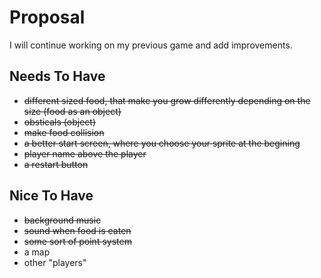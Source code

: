 # Proposal
I will continue working on my previous game and add improvements.

## Needs To Have
- ~~different sized food, that make you grow differently depending on the size (food as an object)~~
-  ~~obsticals (object)~~ 
- ~~make food collision~~
- ~~a better start screen, where you choose your sprite at the begining~~
- ~~player name above the player~~
- ~~a restart button~~
 
## Nice To Have
- ~~background music~~
- ~~sound when food is eaten~~
- ~~some sort of point system~~
- a map 
- other "players"
